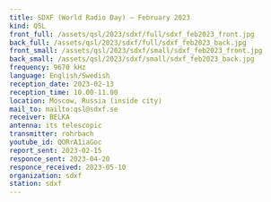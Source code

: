 ```yaml
---
title: SDXF (World Radio Day) — February 2023
kind: QSL
front_full: /assets/qsl/2023/sdxf/full/sdxf_feb2023_front.jpg
back_full: /assets/qsl/2023/sdxf/full/sdxf_feb2023_back.jpg
front_small: /assets/qsl/2023/sdxf/small/sdxf_feb2023_front.jpg
back_small: /assets/qsl/2023/sdxf/small/sdxf_feb2023_back.jpg
frequency: 9670 kHz
language: English/Swedish
reception_date: 2023-02-13
reception_time: 10.00-11.00
location: Moscow, Russia (inside city)
mail_to: mailto:qsl@sdxf.se
receiver: BELKA
antenna: its telescopic
transmitter: rohrbach
youtube_id: QORrA1iaGoc
report_sent: 2023-02-15
responce_sent: 2023-04-20
responce_received: 2023-05-10
organization: sdxf
station: sdxf
---
```

